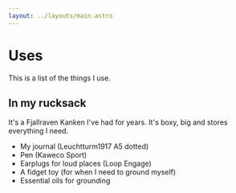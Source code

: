 ```yaml
---
layout: ../layouts/main.astro
---
```

# Uses

This is a list of the things I use.

## In my rucksack

It's a Fjallraven Kanken I've had for years. It's boxy, big and stores
everything I need.

* My journal (Leuchtturm1917 A5 dotted)
* Pen (Kaweco Sport)
* Earplugs for loud places (Loop Engage)
* A fidget toy (for when I need to ground myself)
* Essential oils for grounding
